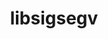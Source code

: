 ---
title: "libsigsegv"
layout: cache
category: package
meta: {"versions": ["2.12", "2.13"], "compilers": ["apple-clang@12.0.0", "gcc@10.3.0", "gcc@4.8.5", "gcc@6.4.0", "gcc@7.3.0", "gcc@7.3.1", "gcc@7.4.0", "gcc@7.5.0", "gcc@8.1.0", "gcc@8.2.1", "gcc@8.3.1", "gcc@8.4.1", "gcc@9.3.0", "intel@19.1.3.304", "xl@16.1"]}
spec_files: 
 - spec-0.json
 - spec-1.json
 - spec-2.json
 - spec-3.json
 - spec-4.json
 - spec-5.json
 - spec-6.json
 - spec-7.json
 - spec-8.json
 - spec-9.json
 - spec-10.json
 - spec-11.json
 - spec-12.json
 - spec-13.json
 - spec-14.json
 - spec-15.json
 - spec-16.json
 - spec-17.json
 - spec-18.json
 - spec-19.json
 - spec-20.json
 - spec-21.json
 - spec-22.json
 - spec-23.json
 - spec-24.json
 - spec-25.json
 - spec-26.json
 - spec-27.json
 - spec-28.json
 - spec-29.json
 - spec-30.json
 - spec-31.json
 - spec-32.json
 - spec-33.json
 - spec-34.json
 - spec-35.json
 - spec-36.json
 - spec-37.json
 - spec-38.json
 - spec-39.json
 - spec-40.json
 - spec-41.json
 - spec-42.json
 - spec-43.json
 - spec-44.json
 - spec-45.json
 - spec-46.json
 - spec-47.json
 - spec-48.json
 - spec-49.json
 - spec-50.json
 - spec-51.json
 - spec-52.json
 - spec-53.json
 - spec-54.json
 - spec-55.json
 - spec-56.json
 - spec-57.json
 - spec-58.json
 - spec-59.json
 - spec-60.json
spec_names:
 - 'libsigsegv@2.12%gcc@8.3.1 arch=linux-rhel8-x86_64'
 - 'libsigsegv@2.12%gcc@7.3.0 arch=linux-rhel7-x86_64'
 - 'libsigsegv@2.12%gcc@7.5.0 arch=linux-ubuntu18.04-x86_64'
 - 'libsigsegv@2.12%gcc@8.3.1 arch=linux-rhel8-ppc64le'
 - 'libsigsegv@2.12%gcc@7.3.0 arch=linux-ubuntu18.04-x86_64'
 - 'libsigsegv@2.12%gcc@7.3.1 arch=linux-amzn2-x86_64'
 - 'libsigsegv@2.12%gcc@8.1.0 arch=linux-rhel7-power8le'
 - 'libsigsegv@2.12%gcc@7.4.0 arch=linux-ubuntu18.04-x86_64'
 - 'libsigsegv@2.12%intel@19.1.3.304 arch=cray-cnl7-haswell'
 - 'libsigsegv@2.12%gcc@4.8.5 arch=linux-rhel7-x86_64'
 - 'libsigsegv@2.12%gcc@9.3.0 arch=linux-ubuntu20.04-ppc64le'
 - 'libsigsegv@2.12%gcc@9.3.0 arch=linux-ubuntu20.04-x86_64'
 - 'libsigsegv@2.13%apple-clang@12.0.0 arch=darwin-catalina-x86_64'
 - 'libsigsegv@2.12%gcc@7.3.0 arch=linux-centos8-x86_64'
 - 'libsigsegv@2.12%gcc@7.3.0 arch=linux-centos7-x86_64'
 - 'libsigsegv@2.12%gcc@4.8.5 arch=linux-rhel7-ppc64le'
 - 'libsigsegv@2.12%gcc@8.1.0 arch=linux-rhel7-x86_64'
 - 'libsigsegv@2.13%gcc@7.5.0 arch=linux-ubuntu18.04-ppc64le'
 - 'libsigsegv@2.12%gcc@8.3.1 arch=linux-centos8-x86_64'
 - 'libsigsegv@2.12%gcc@8.3.1 arch=linux-centos8-ppc64le'
 - 'libsigsegv@2.12%gcc@7.4.0 arch=linux-ubuntu18.04-aarch64'
 - 'libsigsegv@2.12%gcc@7.5.0 arch=linux-ubuntu18.04-ppc64le'
 - 'libsigsegv@2.12%gcc@9.3.0 arch=linux-rhel7-ppc64le'
 - 'libsigsegv@2.12%gcc@7.3.0 arch=linux-rhel8-x86_64'
 - 'libsigsegv@2.12%gcc@8.1.0 arch=linux-rhel7-ppc64le'
 - 'libsigsegv@2.12%gcc@7.5.0 arch=linux-ubuntu18.04-power8le'
 - 'libsigsegv@2.13%gcc@9.3.0 arch=linux-rhel7-x86_64'
 - 'libsigsegv@2.13%gcc@4.8.5 arch=linux-rhel7-x86_64'
 - 'libsigsegv@2.12%gcc@8.3.1 arch=linux-rhel8-aarch64'
 - 'libsigsegv@2.12%gcc@9.3.0 arch=linux-rhel7-x86_64'
 - 'libsigsegv@2.13%gcc@8.3.1 arch=linux-rhel8-x86_64'
 - 'libsigsegv@2.12%xl@16.1 fflags="-qzerosize"  arch=linux-rhel7-power9le'
 - 'libsigsegv@2.12%gcc@8.1.0 arch=linux-centos7-ppc64le'
 - 'libsigsegv@2.13%gcc@8.4.1 arch=linux-rhel8-x86_64'
 - 'libsigsegv@2.12%gcc@7.3.0 arch=linux-ubuntu18.04-ppc64le'
 - 'libsigsegv@2.13%gcc@8.3.1 arch=linux-rhel8-ppc64le'
 - 'libsigsegv@2.13%gcc@4.8.5 arch=linux-rhel7-ppc64le'
 - 'libsigsegv@2.12%gcc@9.3.0 arch=cray-cnl7-haswell'
 - 'libsigsegv@2.12%gcc@7.5.0 arch=linux-ubuntu18.04-x86_64'
 - 'libsigsegv@2.12%gcc@8.1.0 arch=linux-rhel7-ppc64le'
 - 'libsigsegv@2.12%gcc@7.3.0 arch=linux-rhel7-ppc64le'
 - 'libsigsegv@2.13%gcc@10.3.0 arch=linux-ubuntu21.04-ppc64le'
 - 'libsigsegv@2.13%gcc@7.5.0 arch=linux-ubuntu18.04-x86_64'
 - 'libsigsegv@2.13%gcc@9.3.0 arch=linux-ubuntu20.04-x86_64'
 - 'libsigsegv@2.12%gcc@4.8.5 arch=linux-centos7-x86_64'
 - 'libsigsegv@2.12%gcc@4.8.5 arch=linux-centos7-ppc64le'
 - 'libsigsegv@2.12%gcc@8.1.0 arch=linux-centos7-x86_64'
 - 'libsigsegv@2.12%gcc@8.1.0 arch=linux-rhel7-x86_64'
 - 'libsigsegv@2.12%gcc@7.5.0 arch=linux-ubuntu18.04-aarch64'
 - 'libsigsegv@2.12%gcc@6.4.0 arch=linux-rhel7-ppc64le'
 - 'libsigsegv@2.13%gcc@8.4.1 arch=linux-rhel8-ppc64le'
 - 'libsigsegv@2.13%gcc@10.3.0 arch=linux-ubuntu21.04-x86_64'
 - 'libsigsegv@2.13%gcc@9.3.0 arch=linux-rhel7-ppc64le'
 - 'libsigsegv@2.13%gcc@9.3.0 arch=linux-ubuntu20.04-ppc64le'
 - 'libsigsegv@2.12%gcc@7.4.0 arch=linux-ubuntu18.04-ppc64le'
 - 'libsigsegv@2.12%gcc@6.4.0 arch=linux-rhel7-power9le'
 - 'libsigsegv@2.13%apple-clang@12.0.0 arch=darwin-catalina-haswell'
 - 'libsigsegv@2.12%gcc@7.4.0 arch=linux-rhel7-power9le'
 - 'libsigsegv@2.12%gcc@7.3.0 arch=linux-centos7-ppc64le'
 - 'libsigsegv@2.12%gcc@7.5.0 arch=linux-ubuntu18.04-ppc64le'
 - 'libsigsegv@2.12%gcc@8.2.1 arch=linux-centos8-x86_64'
---